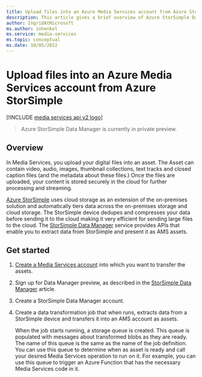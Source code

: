 ```yaml
---
title: Upload files into an Azure Media Services account from Azure StorSimple
description: This article gives a brief overview of Azure StorSimple Data Manager. The article also links to tutorials that show you how to extract data from StorSimple and upload it as assets to an Azure Media Services account.
author: IngridAtMicrosoft
ms.author: inhenkel
ms.service: media-services
ms.topic: conceptual
ms.date: 10/05/2022
---
```


<!-- ms.assetid: 1dd09328-262b-43ef-8099-73241b49a925 -->

# Upload files into an Azure Media Services account from Azure StorSimple

[!INCLUDE [media services api v2 logo](./includes/v2-hr.md)]


>
>
> Azure StorSimple Data Manager is currently in private preview.
>

## Overview

In Media Services, you upload your digital files into an asset. The Asset  can contain video, audio, images, thumbnail collections, text tracks and closed caption files (and the metadata about these files.) Once the files are uploaded, your content is stored securely in the cloud for further processing and streaming.

[Azure StorSimple](/azure/storsimple/) uses cloud storage as an extension of the on-premises solution and automatically tiers data across the on-premises storage and cloud storage. The StorSimple device dedupes and compresses your data before sending it to the cloud making it very efficient for sending large files to the cloud. The [StorSimple Data Manager](/azure/storsimple/storsimple-data-manager-overview) service provides APIs that enable you to extract data from StorSimple and present it as AMS assets.

## Get started

1. [Create a Media Services account](media-services-portal-create-account.md) into which you want to transfer the assets.
2. Sign up for Data Manager preview, as described in the [StorSimple Data Manager](/azure/storsimple/storsimple-data-manager-overview) article.
3. Create a StorSimple Data Manager account.
4. Create a data transformation job that when runs, extracts data from a StorSimple device and transfers it into an AMS account as assets.

	When the job starts running, a storage queue is created. This queue is populated with messages about transformed blobs as they are ready. The name of this queue is the same as the name of the job definition. You can use this queue to determine when as asset is ready and call your desired Media Services operation to run on it. For example, you can use this queue to trigger an Azure Function that has the necessary Media Services code in it.


